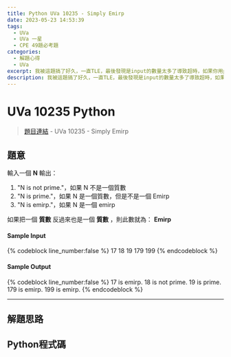 ```yaml
---
title: Python UVa 10235 - Simply Emirp
date: 2023-05-23 14:53:39
tags:
  - UVa
  - UVa 一星
  - CPE 49題必考題
categories:
  - 解題心得
  - UVa
excerpt: 我被這題搞了好久，一直TLE，最後發現是input的數量太多了導致超時，如果你用python做也超時，可以參考我下方的方法 - Python UVa 10235 - Simply Emirp 解題心得
description: 我被這題搞了好久，一直TLE，最後發現是input的數量太多了導致超時，如果你用python做也超時，可以參考我下方的方法 - Python UVa 10226 - Hardwood Species 解題心得
---
```

# UVa 10235 Python

>[題目連結](https://onlinejudge.org/index.php?option=com_onlinejudge&Itemid=8&category=24&page=show_problem&problem=1176) - UVa 10235 - Simply Emirp


## 題意
輸入一個 **N** 
輸出：
1. "N is not prime."，如果 N 不是一個質數
2. "N is prime."，如果 N 是一個質數，但是不是一個 Emirp
3. "N is emirp."，如果 N 是一個 emirp
   
如果把一個 **質數** 反過來也是一個 **質數** ，則此數就為： **Emirp**

#### Sample Input 
{% codeblock line_number:false %}
17
18
19
179
199
{% endcodeblock %}

#### Sample Output 
{% codeblock line_number:false %}
17 is emirp.
18 is not prime.
19 is prime.
179 is emirp.
199 is emirp.
{% endcodeblock %}

---

## 解題思路


## Python程式碼
```python

```